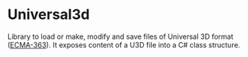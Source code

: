 Universal3d
=
Library to load or make, modify and save files of Universal 3D format ([ECMA-363](https://ecma-international.org/publications-and-standards/standards/ecma-363/)).
It exposes content of a U3D file into a C# class structure.
